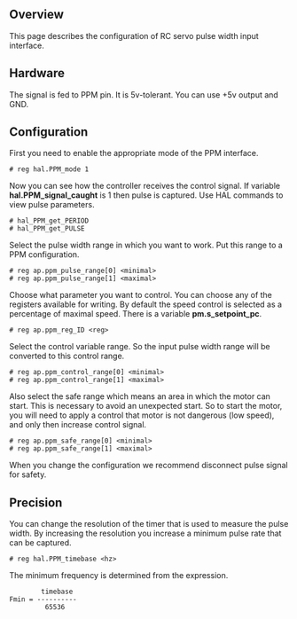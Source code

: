 ## Overview

This page describes the configuration of RC servo pulse width input
interface.

## Hardware

The signal is fed to PPM pin. It is 5v-tolerant. You can use +5v output and GND.

## Configuration

First you need to enable the appropriate mode of the PPM interface.

	# reg hal.PPM_mode 1

Now you can see how the controller receives the control signal. If variable
**hal.PPM_signal_caught** is 1 then pulse is captured. Use HAL commands to view
pulse parameters.

	# hal_PPM_get_PERIOD
	# hal_PPM_get_PULSE

Select the pulse width range in which you want to work. Put this range to a PPM
configuration.

	# reg ap.ppm_pulse_range[0] <minimal>
	# reg ap.ppm_pulse_range[1] <maximal>

Choose what parameter you want to control. You can choose any of the registers
available for writing. By default the speed control is selected as a percentage
of maximal speed. There is a variable **pm.s_setpoint_pc**.

	# reg ap.ppm_reg_ID <reg>

Select the control variable range. So the input pulse width range will be
converted to this control range.

	# reg ap.ppm_control_range[0] <minimal>
	# reg ap.ppm_control_range[1] <maximal>

Also select the safe range which means an area in which the motor can start.
This is necessary to avoid an unexpected start. So to start the motor, you will
need to apply a control that motor is not dangerous (low speed), and only then
increase control signal.

	# reg ap.ppm_safe_range[0] <minimal>
	# reg ap.ppm_safe_range[1] <maximal>

When you change the configuration we recommend disconnect pulse signal for
safety.

## Precision

You can change the resolution of the timer that is used to measure the pulse
width. By increasing the resolution you increase a minimum pulse rate that
can be captured.

	# reg hal.PPM_timebase <hz>

The minimum frequency is determined from the expression.

	        timebase
	Fmin = ----------
	         65536

